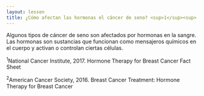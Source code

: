 ```yaml
---
layout: lesson
title: ¿Cómo afectan las hormonas el cáncer de seno? <sup>1</sup><sup>,</sup><sup>2</sup>
---
```


Algunos tipos de cáncer de seno son afectados por hormonas en la sangre.  Las hormonas son sustancias que funcionan como mensajeros químicos en el cuerpo y activan o controlan ciertas células.  

<sup>1</sup>National Cancer Institute, 2017. Hormone Therapy for Breast Cancer Fact Sheet

<sup>2</sup>American Cancer Society, 2016. Breast Cancer Treatment: Hormone Therapy for Breast Cancer


